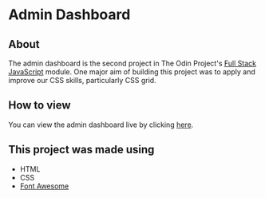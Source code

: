 # Admin Dashboard
## About
The admin dashboard is the second project in The Odin Project's [Full Stack JavaScript](https://www.theodinproject.com/paths/full-stack-javascript) module. One major aim of building this project was to apply and improve our CSS skills, particularly CSS grid.
## How to view
You can view the admin dashboard live by clicking [here](https://brajpatel.github.io/admin-dashboard/).
## This project was made using
- HTML
- CSS
- [Font Awesome](https://fontawesome.com/)
